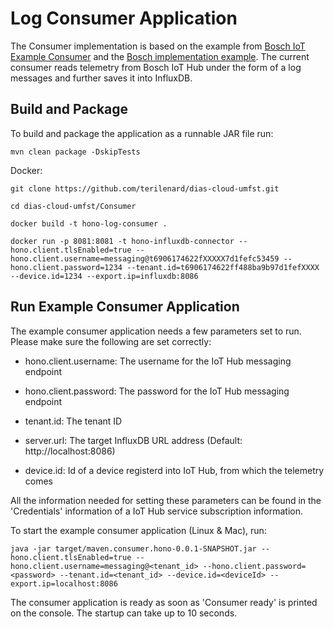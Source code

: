 # Log Consumer Application

The Consumer implementation is based on the example from [Bosch IoT Example Consumer](https://github.com/bosch-io/iot-hub-examples) and the [Bosch implementation example](https://github.com/junh-ki/dias_kuksa/tree/master/utils/cloud/maven.consumer.hono). The current consumer reads telemetry from Bosch IoT Hub under the form of a log messages and further saves it into InfluxDB.

## Build and Package

To build and package the application as a runnable JAR file run:

~~~
mvn clean package -DskipTests
~~~

Docker:

~~~
git clone https://github.com/terilenard/dias-cloud-umfst.git

cd dias-cloud-umfst/Consumer

docker build -t hono-log-consumer .

docker run -p 8081:8081 -t hono-influxdb-connector --hono.client.tlsEnabled=true --hono.client.username=messaging@t6906174622fXXXXX7d1fefc53459 --hono.client.password=1234 --tenant.id=t6906174622ff488ba9b97d1fefXXXX --device.id=1234 --export.ip=influxdb:8086
~~~

## Run Example Consumer Application

The example consumer application needs a few parameters set to run. Please make sure the following are set correctly:

* hono.client.username: The username for the IoT Hub messaging endpoint 

* hono.client.password: The password for the IoT Hub messaging endpoint

* tenant.id: The tenant ID 

* server.url: The target InfluxDB URL address (Default: http://localhost:8086)

* device.id: Id of a device registerd into IoT Hub, from which the telemetry comes

All the information needed for setting these parameters can be found in the 'Credentials' information of a IoT Hub service subscription information.

To start the example consumer application (Linux & Mac), run:

~~~
java -jar target/maven.consumer.hono-0.0.1-SNAPSHOT.jar --hono.client.tlsEnabled=true --hono.client.username=messaging@<tenant_id> --hono.client.password=<password> --tenant.id=<tenant_id> --device.id=<deviceId> --export.ip=localhost:8086
~~~

The consumer application is ready as soon as 'Consumer ready' is printed on the console. The startup can take up to 10 seconds.

